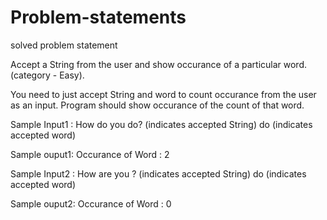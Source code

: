 # Problem-statements
solved problem statement

Accept a String from the user and show occurance of a particular word. (category - Easy).

You need to just accept String  and word to count occurance from the user as an input. Program should show occurance of the count of that word.

Sample Input1 :
How do you do? (indicates accepted String)
do (indicates accepted word)

Sample ouput1:
Occurance of Word : 2

Sample Input2 :
How are you ? (indicates accepted String)
do (indicates accepted word)

Sample ouput2:
Occurance of Word : 0
